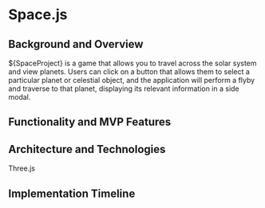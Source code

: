 # Space.js
## Background and Overview
 ${SpaceProject} is a game that allows you to travel across the solar system and view planets. Users can click on a button that allows them to select a particular planet or celestial object, and the application will perform a flyby and traverse to that planet, displaying its relevant information in a side modal.
## Functionality and MVP Features

## Architecture and Technologies
Three.js 

## Implementation Timeline
